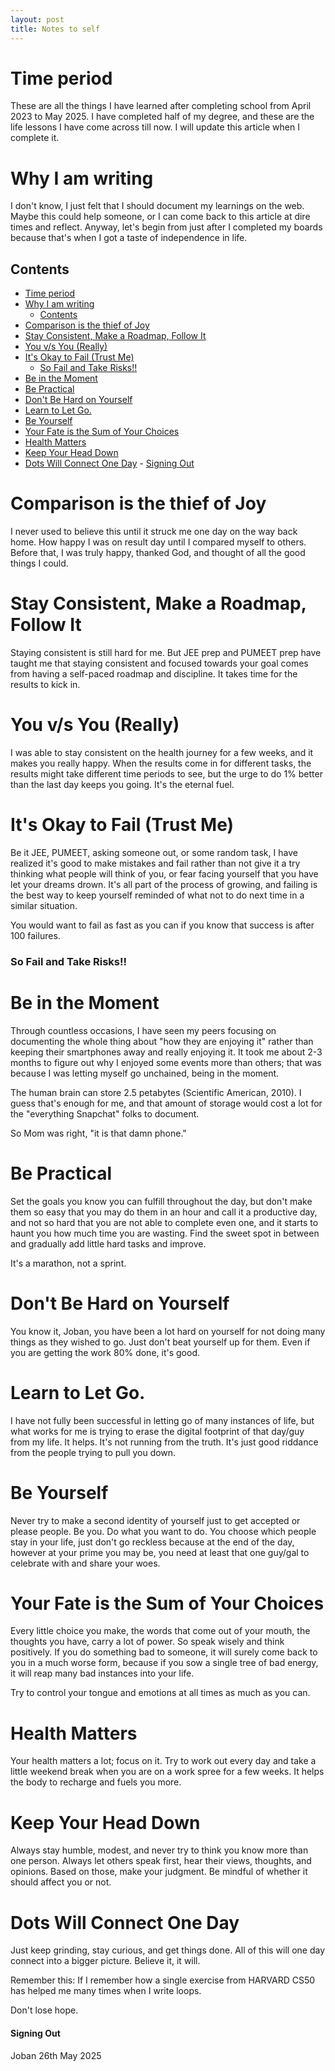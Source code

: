```yaml
---
layout: post
title: Notes to self
---
```


# Time period
These are all the things I have learned after completing school from April 2023 to May 2025. I have completed half of my degree, and these are the life lessons I have come across till now. I will update this article when I complete it.

# Why I am writing
I don't know, I just felt that I should document my learnings on the web. Maybe this could help someone, or I can come back to this article at dire times and reflect. Anyway, let's begin from just after I completed my boards because that's when I got a taste of independence in life.

## Contents
- [Time period](#time-period)
- [Why I am writing](#why-i-am-writing)
  - [Contents](#contents)
- [Comparison is the thief of Joy](#comparison-is-the-thief-of-joy)
- [Stay Consistent, Make a Roadmap, Follow It](#stay-consistent-make-a-roadmap-follow-it)
- [You v/s You (Really)](#you-vs-you-really)
- [It's Okay to Fail (Trust Me)](#its-okay-to-fail-trust-me)
    - [So Fail and Take Risks!!](#so-fail-and-take-risks)
- [Be in the Moment](#be-in-the-moment)
- [Be Practical](#be-practical)
- [Don't Be Hard on Yourself](#dont-be-hard-on-yourself)
- [Learn to Let Go.](#learn-to-let-go)
- [Be Yourself](#be-yourself)
- [Your Fate is the Sum of Your Choices](#your-fate-is-the-sum-of-your-choices)
- [Health Matters](#health-matters)
- [Keep Your Head Down](#keep-your-head-down)
- [Dots Will Connect One Day](#dots-will-connect-one-day)
      - [Signing Out](#signing-out)


# Comparison is the thief of Joy
I never used to believe this until it struck me one day on the way back home. How happy I was on result day until I compared myself to others. Before that, I was truly happy, thanked God, and thought of all the good things I could.

# Stay Consistent, Make a Roadmap, Follow It
Staying consistent is still hard for me. But JEE prep and PUMEET prep have taught me that staying consistent and focused towards your goal comes from having a self-paced roadmap and discipline. It takes time for the results to kick in.

# You v/s You (Really)
I was able to stay consistent on the health journey for a few weeks, and it makes you really happy. When the results come in for different tasks, the results might take different time periods to see, but the urge to do 1% better than the last day keeps you going. It's the eternal fuel.

# It's Okay to Fail (Trust Me)
Be it JEE, PUMEET, asking someone out, or some random task, I have realized it's good to make mistakes and fail rather than not give it a try thinking what people will think of you, or fear facing yourself that you have let your dreams drown. It's all part of the process of growing, and failing is the best way to keep yourself reminded of what not to do next time in a similar situation.

You would want to fail as fast as you can if you know that success is after 100 failures.
### So Fail and Take Risks!!

# Be in the Moment
Through countless occasions, I have seen my peers focusing on documenting the whole thing about "how they are enjoying it" rather than keeping their smartphones away and really enjoying it. It took me about 2-3 months to figure out why I enjoyed some events more than others; that was because I was letting myself go unchained, being in the moment.

The human brain can store 2.5 petabytes (Scientific American, 2010). I guess that's enough for me, and that amount of storage would cost a lot for the "everything Snapchat" folks to document.

So Mom was right, "it is that damn phone."

# Be Practical
Set the goals you know you can fulfill throughout the day, but don't make them so easy that you may do them in an hour and call it a productive day, and not so hard that you are not able to complete even one, and it starts to haunt you how much time you are wasting. Find the sweet spot in between and gradually add little hard tasks and improve.

It's a marathon, not a sprint.

# Don't Be Hard on Yourself
You know it, Joban, you have been a lot hard on yourself for not doing many things as they wished to go. Just don't beat yourself up for them. Even if you are getting the work 80% done, it's good.

# Learn to Let Go.
I have not fully been successful in letting go of many instances of life, but what works for me is trying to erase the digital footprint of that day/guy from my life. It helps. It's not running from the truth. It's just good riddance from the people trying to pull you down.

# Be Yourself
Never try to make a second identity of yourself just to get accepted or please people. Be you. Do what you want to do. You choose which people stay in your life, just don't go reckless because at the end of the day, however at your prime you may be, you need at least that one guy/gal to celebrate with and share your woes.

# Your Fate is the Sum of Your Choices
Every little choice you make, the words that come out of your mouth, the thoughts you have, carry a lot of power. So speak wisely and think positively. If you do something bad to someone, it will surely come back to you in a much worse form, because if you sow a single tree of bad energy, it will reap many bad instances into your life.

Try to control your tongue and emotions at all times as much as you can.

# Health Matters
Your health matters a lot; focus on it. Try to work out every day and take a little weekend break when you are on a work spree for a few weeks. It helps the body to recharge and fuels you more.

# Keep Your Head Down
Always stay humble, modest, and never try to think you know more than one person. Always let others speak first, hear their views, thoughts, and opinions. Based on those, make your judgment. Be mindful of whether it should affect you or not.

# Dots Will Connect One Day
Just keep grinding, stay curious, and get things done. All of this will one day connect into a bigger picture. Believe it, it will.

Remember this:
If I remember how a single exercise from HARVARD CS50 has helped me many times when I write loops.

Don't lose hope.

#### Signing Out
Joban
26th May 2025